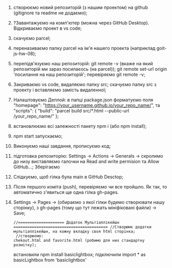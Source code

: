 1.  створюємо новий репозиторій (з нашим проектом) на github (gitignore та
    readme не додаємо);
2.  ?Завантажуємо на комп'ютер (можна через GitHub Desktop). Відкриваємо проект
    в vs code;
3.  скачуємо parcel;
4.  переназиваємо папку parcel на ім'я нашего проекта (наприклад goit-js-hw-08);
5.  перепідв'язуємо наш репозиторій: git remote -v (вкаже на який репозиторій ми
    зараз посилаєось (на parcel)); git remote set-url origin 'посилання на наш
    репозиторій'; перевіряємо git remote -v;
6.  Закриваємо vs code, видаляємо папку src; скачуємо папку src з проекту і
    вставляємо замість видаленної;
7.  Налаштовуємо Деплой: в папці package.json форматуємо поля "homepage":
    "https://your_username.github.io/your_repo_name/", та "scripts": { "build":
    "parcel build src/\*.html --public-url /your_repo_name/" };
8.  встановлюємо всі залежності пакету npm i (або npm install);
9.  npm start запускаємо;
10. Виконуємо наші завдання, прописуємо код;
11. підготовка репозиторію: Settings -> Actions -> Generals -> скролимо до низу
    виставляємо галочки на Read and write permision та Allow GitHub...;
    Зберігаємо
12. Слідкуємо, щоб гілка була main в GitHub Desctop;
13. Після першого коміта (push), перевіряємо чи все пройшло. Як так, то
    автоматично з'явиться ще одна гілка gh-pages.
14. Settings -> Pages -> (обираємо з якої гілки будемо створювати нашу
    сторінку), з gh-pages (тому що тут лежать мініфіковані файли) -> Save;

        //==================== Додаток Мультіаплікейшн
        ========================================= //Створюмє додатки
        мультіаплікейшн, на кожну вкладку своя html сторінка;
         //створюємо:
        chekout.html and favorite.html (робимо для них стандартну розмітку);

    встановили npm install basiclightbox; підключили import \* as basicLightbox
    from 'basiclightbox'
